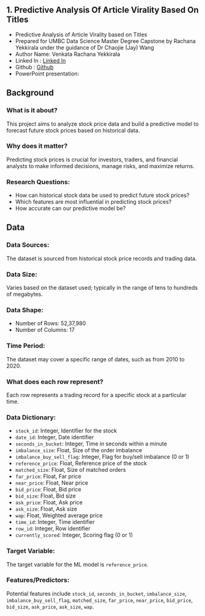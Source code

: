 ## 1. Predictive Analysis Of Article Virality Based On Titles

- Predictive Analysis of Article Virality based on Titles
- Prepared for UMBC Data Science Master Degree Capstone by Rachana Yekkirala under the guidance of Dr Chaojie (Jay) Wang
- Author Name: Venkata Rachana Yekkirala
- Linked In : [Linked In](www.linkedin.com/in/yekkirala-venkata-rachana-4150881a9)
- Github : [Github](https://github.com/RachanaYekkirala18)
- PowerPoint presentation:

## Background

### What is it about?
This project aims to analyze stock price data and build a predictive model to forecast future stock prices based on historical data.

### Why does it matter?
Predicting stock prices is crucial for investors, traders, and financial analysts to make informed decisions, manage risks, and maximize returns.

### Research Questions:
- How can historical stock data be used to predict future stock prices?
- Which features are most influential in predicting stock prices?
- How accurate can our predictive model be?

## Data

### Data Sources:
The dataset is sourced from historical stock price records and trading data.

### Data Size:
Varies based on the dataset used; typically in the range of tens to hundreds of megabytes.

### Data Shape:
- Number of Rows: 52,37,980
- Number of Columns: 17

### Time Period:
The dataset may cover a specific range of dates, such as from 2010 to 2020.

### What does each row represent?
Each row represents a trading record for a specific stock at a particular time.

### Data Dictionary:
- `stock_id`: Integer, Identifier for the stock
- `date_id`: Integer, Date identifier
- `seconds_in_bucket`: Integer, Time in seconds within a minute
- `imbalance_size`: Float, Size of the order imbalance
- `imbalance_buy_sell_flag`: Integer, Flag for buy/sell imbalance (0 or 1)
- `reference_price`: Float, Reference price of the stock
- `matched_size`: Float, Size of matched orders
- `far_price`: Float, Far price
- `near_price`: Float, Near price
- `bid_price`: Float, Bid price
- `bid_size`: Float, Bid size
- `ask_price`: Float, Ask price
- `ask_size`: Float, Ask size
- `wap`: Float, Weighted average price
- `time_id`: Integer, Time identifier
- `row_id`: Integer, Row identifier
- `currently_scored`: Integer, Scoring flag (0 or 1)

### Target Variable:
The target variable for the ML model is `reference_price`.

### Features/Predictors:
Potential features include `stock_id`, `seconds_in_bucket`, `imbalance_size`, `imbalance_buy_sell_flag`, `matched_size`, `far_price`, `near_price`, `bid_price`, `bid_size`, `ask_price`, `ask_size`, `wap`.